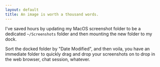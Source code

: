 ```yaml
---
layout: default
title: An image is worth a thousand words.
---
```


I've saved hours by updating my MacOS screenshot folder to be a dedicated `~/Screenshots` folder and then mounting the new folder to my dock.

Sort the docked folder by "Date Modified", and then voila, you have an immediate folder to quickly drag and drop your screenshots on to drop in the web browser, chat session, whatever.

